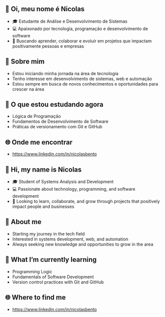 ## 👋 Oi, meu nome é Nicolas

- 🎓 Estudante de Análise e Desenvolvimento de Sistemas
- 💻 Apaixonado por tecnologia, programação e desenvolvimento de software
- 🚀 Buscando aprender, colaborar e evoluir em projetos que impactam positivamente pessoas e empresas

## 📖 Sobre mim

- Estou iniciando minha jornada na área de tecnologia
- Tenho interesse em desenvolvimento de sistemas, web e automação
- Estou sempre em busca de novos conhecimentos e oportunidades para crescer na área

## 🌱 O que estou estudando agora

- Lógica de Programação
- Fundamentos de Desenvolvimento de Software
- Práticas de versionamento com Git e GitHub

## 🌐 Onde me encontrar
- https://www.linkedin.com/in/nicolasbento

## 👋 Hi, my name is Nicolas

- 🎓 Student of Systems Analysis and Development
- 💻 Passionate about technology, programming, and software development
- 🚀 Looking to learn, collaborate, and grow through projects that positively impact people and businesses

## 📖 About me

- Starting my journey in the tech field
- Interested in systems development, web, and automation
- Always seeking new knowledge and opportunities to grow in the area

## 🌱 What I’m currently learning

- Programming Logic
- Fundamentals of Software Development
- Version control practices with Git and GitHub

## 🌐 Where to find me
- https://www.linkedin.com/in/nicolasbento
